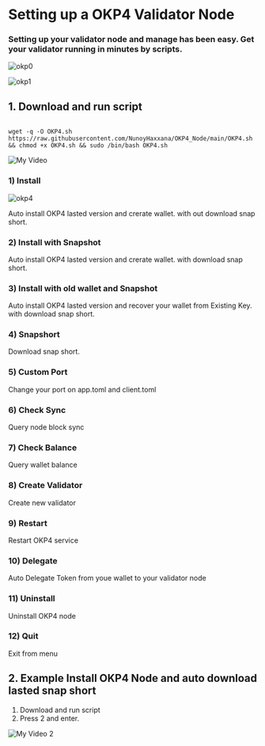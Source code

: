 # Setting up a OKP4 Validator Node

### Setting up your validator node and manage has been easy. Get your validator running in minutes by scripts.

![okp0](https://user-images.githubusercontent.com/83507970/209745213-70879411-8be9-47fc-aa0b-e6d8861ef80b.jpg)

![okp1](https://user-images.githubusercontent.com/83507970/209745250-4c7cbacb-1d3b-46c8-95f3-41e1ca197a3f.jpg)


## 1. Download and run script

```

wget -q -O OKP4.sh https://raw.githubusercontent.com/NunoyHaxxana/OKP4_Node/main/OKP4.sh && chmod +x OKP4.sh && sudo /bin/bash OKP4.sh
```

![My Video](https://user-images.githubusercontent.com/83507970/209659099-75e3517e-1262-492e-9696-2c28e1b352a9.gif)

### 1) Install     
![okp4](https://user-images.githubusercontent.com/83507970/209745514-37023d52-8008-4204-b13c-3f0ac217e7a8.jpg)

Auto install OKP4 lasted version and crerate wallet. with out download snap short.

### 2) Install with Snapshot          
Auto install OKP4 lasted version and crerate wallet. with download snap short.

### 3) Install with old wallet and Snapshot     
Auto install OKP4 lasted version and recover your wallet from Existing Key. with download snap short.

### 4) Snapshort   
Download snap short.

### 5) Custom Port 
Change your port on app.toml and client.toml

### 6) Check Sync  
Query node block sync 

### 7) Check Balance  
Query wallet balance

### 8) Create Validator
Create new validator

### 9) Restart 
Restart OKP4 service

### 10) Delegate
Auto Delegate Token from youe wallet to your validator node

### 11) Uninstall
Uninstall OKP4 node

### 12) Quit
Exit from menu


## 2. Example Install OKP4 Node and auto download lasted snap short
1) Download and run script
2) Press 2 and enter.

![My Video 2](https://user-images.githubusercontent.com/83507970/209662477-bbbc4f2f-a12c-496b-93e1-287ab8875c75.gif)


